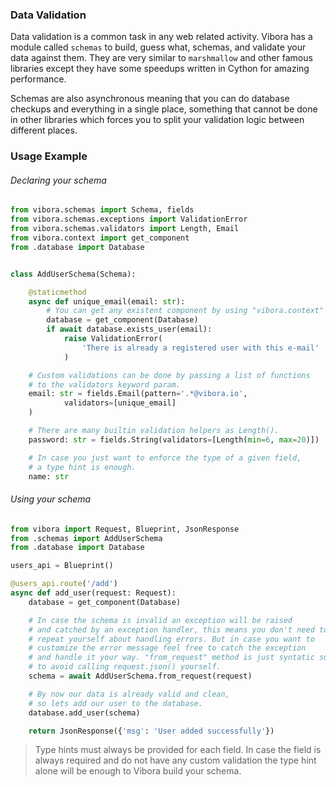 ### Data Validation

Data validation is a common task in any web related activity.
Vibora has a module called `schemas` to build, guess what,
schemas, and validate your data against them.
They are very similar to `marshmallow` and
other famous libraries except they have some speedups written in Cython
for amazing performance.

Schemas are also asynchronous meaning that you can do
database checkups and everything in a single place,
something that cannot be done in other libraries which forces you to
split your validation logic between different places.

### Usage Example

###### Declaring your schema
```py
from vibora.schemas import Schema, fields
from vibora.schemas.exceptions import ValidationError
from vibora.schemas.validators import Length, Email
from vibora.context import get_component
from .database import Database


class AddUserSchema(Schema):

    @staticmethod
    async def unique_email(email: str):
        # You can get any existent component by using "vibora.context"
        database = get_component(Database)
        if await database.exists_user(email):
            raise ValidationError(
                'There is already a registered user with this e-mail'
            )

    # Custom validations can be done by passing a list of functions
    # to the validators keyword param.
    email: str = fields.Email(pattern='.*@vibora.io',
            validators=[unique_email]
    )

    # There are many builtin validation helpers as Length().
    password: str = fields.String(validators=[Length(min=6, max=20)])

    # In case you just want to enforce the type of a given field,
    # a type hint is enough.
    name: str
```

###### Using your schema

```py
from vibora import Request, Blueprint, JsonResponse
from .schemas import AddUserSchema
from .database import Database

users_api = Blueprint()

@users_api.route('/add')
async def add_user(request: Request):
    database = get_component(Database)

    # In case the schema is invalid an exception will be raised
    # and catched by an exception handler, this means you don't need to
    # repeat yourself about handling errors. But in case you want to
    # customize the error message feel free to catch the exception
    # and handle it your way. "from_request" method is just syntatic sugar
    # to avoid calling request.json() yourself.
    schema = await AddUserSchema.from_request(request)

    # By now our data is already valid and clean,
    # so lets add our user to the database.
    database.add_user(schema)

    return JsonResponse({'msg': 'User added successfully'})
```

> Type hints must always be provided for each field. In case the field is always
required and do not have any custom validation the type hint alone
will be enough to Vibora build your schema.
